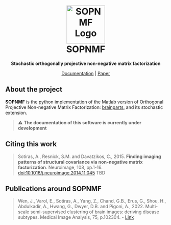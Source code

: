 <h1 align="center">
  <a href="http://www.junhaowen.com/SOPNMF/">
    <img src="http://www.junhaowen.com/SOPNMF/images/sopnmf.png" alt="SOPNMF Logo" width="120" height="120">
  </a>
  <br/>
  SOPNMF
</h1>

<p align="center"><strong>Stochastic orthogonally projective non-negative matrix factorization</strong></p>

<p align="center">
  <a href="http://www.junhaowen.com/SOPNMF/">Documentation</a> |
  <a href="http://www.junhaowen.com/SOPNMF/">Paper</a>
</p>

## About the project
**SOPNMF** is the python implementation of the Matlab version of Orthogonal Projective Non-negative Matrix Factorization: [brainparts](https://github.com/asotiras/brainparts), and its stochastic extension.

> :warning: **The documentation of this software is currently under development**

## Citing this work
> Sotiras, A., Resnick, S.M. and Davatzikos, C., 2015. **Finding imaging patterns of structural covariance via non-negative matrix factorization**. Neuroimage, 108, pp.1-16. [doi:10.1016/j.neuroimage.2014.11.045](https://www.sciencedirect.com/science/article/pii/S1053811914009756?via%3Dihub)
> TBD

## Publications around SOPNMF
> Wen, J., Varol, E., Sotiras, A., Yang, Z., Chand, G.B., Erus, G., Shou, H., Abdulkadir, A., Hwang, G., Dwyer, D.B. and Pigoni, A., 2022. Multi-scale semi-supervised clustering of brain images: deriving disease subtypes. Medical Image Analysis, 75, p.102304. - [Link](https://scholar.google.com/citations?view_op=view_citation&hl=en&user=4Wq_FukAAAAJ&sortby=pubdate&citation_for_view=4Wq_FukAAAAJ:9ZlFYXVOiuMC)
